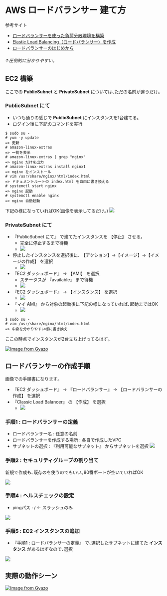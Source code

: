 # AWS ロードバランサー 建て方

参考サイト
- [ロードバランサーを使った負荷分散環境を構築](https://aws.amazon.com/jp/getting-started/projects/scalable-wordpress-website/03/)
- [Elastic Load Balancing（ロードバランサー）を作成](https://aws.amazon.com/jp/getting-started/projects/scalable-wordpress-website/03/03/)
- [ロードバランサーのはじめから](https://www.infraexpert.com/study/study24.html)

###### ↑圧倒的に分かりやすい｡

## EC2 構築

ここでの **PublicSubnet** と **PrivateSubnet** については､ただの名前が違うだけ｡

### PublicSubnet にて

- いつも通りの感じで **PublicSubnet** にインスタンスを1台建てる｡
- ログイン後に下記のコマンドを実行

```shell
$ sudo su -
# yum -y update
=> 更新
# amazon-linux-extras
=> 一覧を表示
# amazon-linux-extras | grep "nginx"
=> nginx だけを出力
# amazon-linux-extras install nginx1
=> nginx をインストール
# vim /usr/share/nginx/html/index.html
=> ドキュメントルートの index.html を自由に書き換える
# systemctl start nginx
=> nginx 起動
# systemctl enable nginx
=> nginx 自動起動
```

下記の様になっていればOK(画像を表示してるだけ｡)
![](https://i.imgur.com/jvMj9sI.jpg)


### PrivateSubnet にて

- 『PublicSubnet にて』 で建てたインスタンスを 【停止】 させる｡
	- 完全に停止するまで待機
	- ![](https://i.imgur.com/RWiwXjj.png)
- 停止したインスタンスを選択後に､ 【アクション】→【イメージ】→【イメージの作成】 を選択
	- ![](https://i.imgur.com/vlaxjuD.png)
- 『EC2 ダッシュボード』 → 【AMI】 を選択
	- ステータスが 『available』 まで待機
	- ![](https://i.imgur.com/VJd0RQd.png)
- 『EC2 ダッシュボード』 → 【インスタンス】 を選択
	- ![](https://i.imgur.com/zYOOqMm.png)
- 『マイ AMI』 から対象の起動後に下記の様になっていれば､起動まではOK
	- ![](https://i.imgur.com/HcjLtwU.png)

```shell
$ sudo su -
# vim /usr/share/nginx/html/index.html
=> 中身を分かりやすい様に書き換え
```

ここの時点でインスタンスが2台立ち上げってるはず｡

[![Image from Gyazo](https://i.gyazo.com/10d2ce32c9ea3c44619c56a849a1c25a.gif)](https://gyazo.com/10d2ce32c9ea3c44619c56a849a1c25a)

## ロードバランサーの作成手順

画像での手順書になります｡

- 『EC2 ダッシュボード』 → 『ロードバランサー』 → 【ロードバランサーの作成】 を選択
- 『Classic Load Balancer』 の 【作成】 を選択
	- ![](https://i.imgur.com/8cwzSLN.png)

### 手順1 : ロードバランサーの定義
- ロードバランサー名 : 任意の名前
- ロードバランサーを作成する場所 : 各自で作成したVPC
- サブネットの選択 : 『利用可能なサブネット』 からサブネットを選択
![](https://i.imgur.com/SzQ8J5e.png)

### 手順2 : セキュリティグループの割り当て

新規で作成も､既存のを使うのでもいい｡80番ポートが空いていればOK

![](https://i.imgur.com/LbZRiQb.png)

### 手順4 : ヘルスチェックの設定

- pingパス : / ← スラッシュのみ

![](https://i.imgur.com/ZkgCfAU.png)

### 手順5 : EC2 インスタンスの追加

- 『手順1 : ロードバランサーの定義』 で､選択したサブネットに建てた **インスタンス** があるはずなので､選択

![](https://i.imgur.com/n1AoZPV.png)

## 実際の動作シーン

[![Image from Gyazo](https://i.gyazo.com/ee9ecdc4fcfc59030db364305f0547a8.gif)](https://gyazo.com/ee9ecdc4fcfc59030db364305f0547a8)
